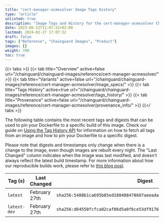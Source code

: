 ```yaml
---
title: "cert-manager-acmesolver Image Tags History"
type: "article"
unlisted: true
description: "Image Tags and History for the cert-manager-acmesolver Chainguard Image"
date: 2023-06-22T11:07:52+02:00
lastmod: 2024-02-27 17:07:32
draft: false
tags: ["Reference", "Chainguard Images", "Product"]
images: []
weight: 700
toc: true
---
```


{{< tabs >}}
{{< tab title="Overview" active=false url="/chainguard/chainguard-images/reference/cert-manager-acmesolver/" >}}
{{< tab title="Variants" active=false url="/chainguard/chainguard-images/reference/cert-manager-acmesolver/image_specs/" >}}
{{< tab title="Tags History" active=true url="/chainguard/chainguard-images/reference/cert-manager-acmesolver/tags_history/" >}}
{{< tab title="Provenance" active=false url="/chainguard/chainguard-images/reference/cert-manager-acmesolver/provenance_info/" >}}
{{</ tabs >}}

The following table contains the most recent tags and digests that can be used to pin your Dockerfile to a specific build of this image. Check our guide on [Using the Tag History API](/chainguard/chainguard-images/using-the-tag-history-api/) for information on how to fetch all tags from an image and how to pin your Dockerfile to a specific digest.

Please note that digests and timestamps only change when there is a change to the image, even though images are rebuilt every night. The "Last Changed" column indicates when the image was last modified, and doesn't always reflect the latest build timestamp. For more information about how our reproducible builds work, please refer to [this blog post](https://www.chainguard.dev/unchained/reproducing-chainguards-reproducible-image-builds).

| Tag (s)       | Last Changed  | Digest                                                                    |
|---------------|---------------|---------------------------------------------------------------------------|
|  `latest`     | February 27th | `sha256:5488b1ca695b85ed188488478607aeeadaab0d7608f3cfd02ba891505131ed21` |
|  `latest-dev` | February 27th | `sha256:d64550fcfca02caf06d5a0f6ce53df9176ac667e64a516d3469c0968933cdd9b` |

